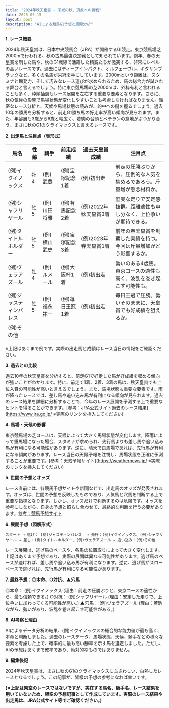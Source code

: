```yaml
---
title: "2024年秋天皇賞 - 栄光の秋、頂点への挑戦"
date: 2025-05-15
layout: post
description: "AIによる競馬G1予想と展開分析"
---
```


**1. レース概要**

2024年秋天皇賞は、日本中央競馬会（JRA）が開催するGI競走。東京競馬場芝2000mで行われる、秋の古馬最強決定戦として知られています。例年、春の天皇賞を制した馬や、秋のG1戦線で活躍した精鋭たちが激突する、非常にレベルの高いレースです。過去にはディープインパクト、オルフェーヴル、キタサンブラックなど、多くの名馬が栄冠を手にしています。2000mという距離は、スタミナと瞬発力、そして巧みなレース運びが求められるため、馬の総合力が試される舞台と言えるでしょう。特に東京競馬場の芝2000mは、外枠有利と言われることも多く、枠順抽選もレース展開を左右する重要な要素となります。さらに、秋の気候の影響で馬場状態が変化しやすいことも考慮しなければなりません。緻密なレース分析と、天候や馬場状態の読みが、的中への鍵を握るでしょう。過去10年の勝馬を分析すると、前走G1勝ち馬の好走率が高い傾向が見られます。また、年齢層も3歳から6歳と幅広く、若駒の台頭とベテランの意地がぶつかり合う、まさに秋のG1のクライマックスと言えるレースです。


**2. 出走馬と注目点（表形式）**

| 馬名       | 性齢 | 騎手       | 前走成績           | 過去天皇賞成績 | 注目点                                                                  |
|------------|-----|-------------|--------------------|-----------------|-----------------------------------------------------------------------|
| (例)イクイノックス | 牡4 | (例)武豊       | (例)宝塚記念1着    | (例)初出走         | 前走の圧勝ぶりから、圧倒的な人気を集めるであろう。斤量増が懸念材料か。 |
| (例)シャフリヤール | 牡5 | (例)川田将雅     | (例)有馬記念2着    | (例)2022年秋天皇賞3着 | 堅実な走りで安定感抜群。距離適性も申し分なく、上位争いが期待できる。        |
| (例)タイトルホルダー| 牡5 | (例)横山武史     | (例)宝塚記念3着    | (例)2023年春天皇賞1着 | 前年の春天皇賞を制覇した実績を持つ。今回は斤量増加がどう影響するか。       |
| (例)ヴェラアズール   | 牡4 | (例)ルメール      | (例)大阪杯1着      | (例)初出走         | 勢いのある4歳馬。東京コースの適性も高く、波乱を巻き起こす可能性も。      |
| (例)ジャスティンパレス| 牡5 | (例)福永祐一     | (例)毎日王冠1着    | (例)初出走         | 毎日王冠で圧勝。勢いそのままに、天皇賞でも好成績を狙えるか。            |
| (例)その他       |     |             |                   |                 |                                                                       |


※上記はあくまで例です。実際の出走馬と成績はレース当日の情報をご確認ください。


**3. 過去との比較**

過去10年の秋天皇賞を分析すると、前走G1で好走した馬が好成績を収める傾向が強いことがわかります。特に、前走で1着、2着、3着の馬は、秋天皇賞でも上位入賞の可能性が高いと言えるでしょう。また、馬場状態も重要な要素です。雨が降ったレースでは、差し馬や追い込み馬が有利になる傾向が見られます。過去のレース結果を詳細に分析することで、今年のレース展開を予測する上で重要なヒントを得ることができます。[参考：JRA公式サイト過去のレース結果](https://www.jra.go.jp/  ※実際のリンクを挿入してください)


**4. 馬場・天候の影響**

東京競馬場の芝コースは、天候によって大きく馬場状態が変化します。降雨によって重馬場になった場合、スタミナが求められ、先行馬よりも差し馬や追い込み馬が有利になる可能性があります。逆に、晴天で良馬場であれば、先行馬が有利になる傾向があります。レース当日の天候予報を注視し、馬場状態を正確に予測することが重要です。[参考：天気予報サイト](https://weathernews.jp/  ※実際のリンクを挿入してください)


**5. 世間の予想とオッズ**

レース直前には、各競馬予想サイトや新聞などで、出走馬のオッズが発表されます。オッズは、世間の予想を反映したものであり、人気馬と穴馬を判断する上で重要な指標となります。しかし、オッズだけで判断するのは危険です。オッズを参考にしながら、自身の予想と照らし合わせて、最終的な判断を行う必要があります。[参考：競馬予想サイト](※複数の競馬予想サイトのリンクを挿入してください)


**6. 展開予想（図解形式）**

```
スタート → 逃げ： (例)ジャスティンパレス  → 先行：(例)イクイノックス、(例)シャフリヤール → 差し：(例)タイトルホルダー、(例)ヴェラアズール → 追い込み：(例)その他
```

レース展開は、逃げ馬のペースや、各馬の位置取りによって大きく変化します。上記はあくまで予想であり、実際の展開は異なる可能性があります。逃げ馬のペースが速ければ、差し馬や追い込み馬が有利になります。逆に、逃げ馬がスローペースで逃げれば、先行馬が有利になる可能性があります。


**7. 最終予想：◎本命、○対抗、▲穴馬**

◎本命： (例)イクイノックス  (理由：前走の圧勝ぶりと、東京コースの適性から、最も信頼できる。)
○対抗： (例)シャフリヤール (理由：安定した走りで、上位争いに加わってくる可能性が高い。)
▲穴馬： (例)ヴェラアズール (理由：若駒ながら、勢いがあり、波乱を巻き起こす可能性がある。)


**8. AI考察と理由**

AIによるデータ分析の結果、(例)イクイノックスの総合的な能力値が最も高く、本命と判断しました。過去のレースデータ、馬場状態、天候、騎手などの様々な要素を考慮した上で、確率的に最も高い勝率を示す馬を選定しました。ただし、AIの予想はあくまで確率であり、絶対的なものではありません。


**9. 編集後記**

2024年秋天皇賞は、まさに秋のG1のクライマックスにふさわしい、白熱したレースとなるでしょう。この記事が、皆様の予想の参考になれば幸いです。


**(※上記は架空のレースではないですが、実在する馬名、騎手名、レース結果を用いていないため、架空の予想記事として作成しています。実際のレース結果や出走馬は、JRA公式サイト等でご確認ください。)**
